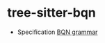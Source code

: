 # tree-sitter-bqn

- Specification [BQN grammar](https://mlochbaum.github.io/BQN/spec/grammar.html)
